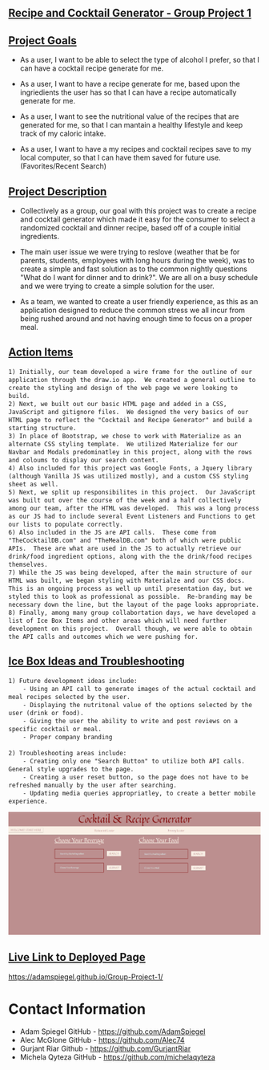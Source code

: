 ## <u>Recipe and Cocktail Generator - Group Project 1</u>

## <u>Project Goals</u>

* As a user, I want to be able to select the type of alcohol I prefer,
so that I can have a cocktail recipe generate for me.

* As a user, I want to have a recipe generate for me, based upon the ingriedients the user has
so that I can have a recipe automatically generate for me.

* As a user, I want to see the nutritional value of the recipes that are generated for me,
so that I can mantain a healthy lifestyle and keep track of my caloric intake.

* As a user, I want to have a my recipes and cocktail recipes save to my local computer,
so that I can have them saved for future use.
(Favorites/Recent Search)

## <u>Project Description</u>

* Collectively as a group, our goal with this project was to create a recipe and cocktail generator which made it easy for the consumer to select a randomized cocktail and dinner recipe, based off of a couple initial ingredients.

* The main user issue we were trying to reslove (weather that be for parents, students, employees with long hours during the week), was to create a simple and fast solution as to the common nightly questions "What do I want for dinner and to drink?".  We are all on a busy schedule and we were trying to create a simple solution for the user.

* As a team, we wanted to create a user friendly experience, as this as an application designed to reduce the common stress we all incur from being rushed around and not having enough time to focus on a proper meal.

## <u>Action Items</u> 

    1) Initially, our team developed a wire frame for the outline of our application through the draw.io app.  We created a general outline to create the styling and design of the web page we were looking to build.
    2) Next, we built out our basic HTML page and added in a CSS, JavaScript and gitignore files.  We designed the very basics of our HTML page to reflect the "Cocktail and Recipe Generator" and build a starting structure.
    3) In place of Bootstrap, we chose to work with Materialize as an alternate CSS styling template.  We utilized Materialize for our Navbar and Modals predominatley in this project, along with the rows and coloums to display our search content.
    4) Also included for this project was Google Fonts, a Jquery library (although Vanilla JS was utilized mostly), and a custom CSS styling sheet as well.
    5) Next, we split up responsibilites in this project.  Our JavaScript was built out over the course of the week and a half collectively among our team, after the HTML was developed.  This was a long process as our JS had to include several Event Listeners and Functions to get our lists to populate correctly.
    6) Also included in the JS are API calls.  These come from "TheCocktailDB.com" and "TheMealDB.com" both of which were public APIs.  These are what are used in the JS to actually retrieve our drink/food ingredient options, along with the the drink/food recipes themselves.
    7) While the JS was being developed, after the main structure of our HTML was built, we began styling with Materialze and our CSS docs.  This is an ongoing process as well up until presentation day, but we styled this to look as professional as possible.  Re-branding may be necessary down the line, but the layout of the page looks appropriate.
    8) Finally, among many group collabortation days, we have developed a list of Ice Box Items and other areas which will need further development on this project.  Overall though, we were able to obtain the API calls and outcomes which we were pushing for. 

## <u>Ice Box Ideas and Troubleshooting</u> 
    1) Future development ideas include:
        - Using an API call to generate images of the actual cocktail and meal recipes selected by the user.
        - Displaying the nutritonal value of the options selected by the user (drink or food).
        - Giving the user the ability to write and post reviews on a specific cocktail or meal.
        - Proper company branding
    
    2) Troubleshooting areas include:
        - Creating only one "Search Button" to utilize both API calls. General style upgrades to the page.
        - Creating a user reset button, so the page does not have to be refreshed manually by the user after searching.
        - Updating media queries appropriatley, to create a better mobile experience.

![image of webpage](Images/demoImg.png)


## <u>Live Link to Deployed Page</u>
 https://adamspiegel.github.io/Group-Project-1/

# Contact Information
* Adam Spiegel GitHub - https://github.com/AdamSpiegel
* Alec McGlone GitHub - https://github.com/Alec74
* Gurjant Riar Github - https://github.com/GurjantRiar
* Michela Qyteza GitHub - https://github.com/michelaqyteza 